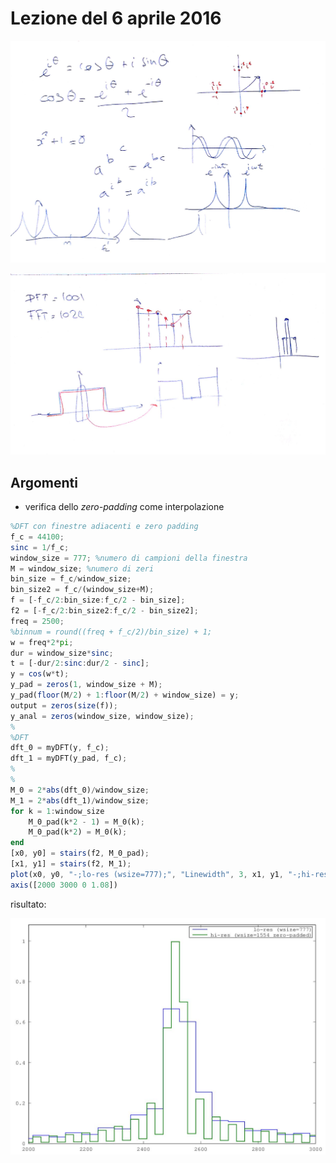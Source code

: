 # Lezione del 6 aprile 2016

![whiteboard](./BN_I_20160406_1.jpg)

![whiteboard](./BN_I_20160406_2.jpg)

## Argomenti

* verifica dello *zero-padding* come interpolazione
```octave
%DFT con finestre adiacenti e zero padding
f_c = 44100;
sinc = 1/f_c;
window_size = 777; %numero di campioni della finestra
M = window_size; %numero di zeri
bin_size = f_c/window_size;
bin_size2 = f_c/(window_size+M);
f = [-f_c/2:bin_size:f_c/2 - bin_size];
f2 = [-f_c/2:bin_size2:f_c/2 - bin_size2];
freq = 2500;
%binnum = round((freq + f_c/2)/bin_size) + 1;
w = freq*2*pi;
dur = window_size*sinc;
t = [-dur/2:sinc:dur/2 - sinc];
y = cos(w*t);
y_pad = zeros(1, window_size + M);
y_pad(floor(M/2) + 1:floor(M/2) + window_size) = y;
output = zeros(size(f));
y_anal = zeros(window_size, window_size);
%
%DFT
dft_0 = myDFT(y, f_c);
dft_1 = myDFT(y_pad, f_c);
%
%
M_0 = 2*abs(dft_0)/window_size;
M_1 = 2*abs(dft_1)/window_size;
for k = 1:window_size
	M_0_pad(k*2 - 1) = M_0(k);
	M_0_pad(k*2) = M_0(k);
end
[x0, y0] = stairs(f2, M_0_pad);
[x1, y1] = stairs(f2, M_1);
plot(x0, y0, "-;lo-res (wsize=777);", "Linewidth", 3, x1, y1, "-;hi-res (wsize=1554 zero-padded);", "Linewidth", 4)
axis([2000 3000 0 1.08])
```
   risultato:

   ![myDFT_zero_padding.jpg](./myDFT_zero_padding.jpg)
